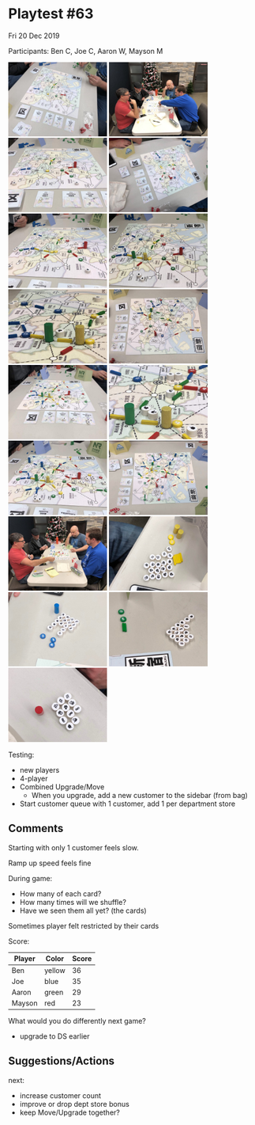 # Playtest #63

Fri 20 Dec 2019

Participants: Ben C, Joe C, Aaron W, Mayson M

<img src="images/pt63/pt63-3431.jpg" height="150px"/> <img src="images/pt63/pt63-3432.jpg" height="150px"/> <img src="images/pt63/pt63-3433.jpg" height="150px"/> <img src="images/pt63/pt63-3434.jpg" height="150px"/> <img src="images/pt63/pt63-3435.jpg" height="150px"/> <img src="images/pt63/pt63-3436.jpg" height="150px"/> <img src="images/pt63/pt63-3437.jpg" height="150px"/> <img src="images/pt63/pt63-3438.jpg" height="150px"/> <img src="images/pt63/pt63-3439.jpg" height="150px"/> <img src="images/pt63/pt63-3441.jpg" height="150px"/> <img src="images/pt63/pt63-3442.jpg" height="150px"/> <img src="images/pt63/pt63-3443.jpg" height="150px"/> <img src="images/pt63/pt63-3444.jpg" height="150px"/> <img src="images/pt63/pt63-3445.jpg" height="150px"/> <img src="images/pt63/pt63-3446.jpg" height="150px"/> <img src="images/pt63/pt63-3447.jpg" height="150px"/> <img src="images/pt63/pt63-3448.jpg" height="150px"/> 

Testing:

* new players
* 4-player
* Combined Upgrade/Move
	* When you upgrade, add a new customer to the sidebar (from bag)
* Start customer queue with 1 customer, add 1 per department store

## Comments

Starting with only 1 customer feels slow.

Ramp up speed feels fine

During game:

* How many of each card?
* How many times will we shuffle?
* Have we seen them all yet? (the cards)

Sometimes player felt restricted by their cards

Score:

| Player | Color  | Score  |
| ------ | ------ | ------ |
| Ben    | yellow |   36   |
| Joe    | blue   |   35   |
| Aaron  | green  |   29   |
| Mayson | red    |   23   |

What would you do differently next game?

* upgrade to DS earlier

## Suggestions/Actions

next:

* increase customer count
* improve or drop dept store bonus
* keep Move/Upgrade together?
